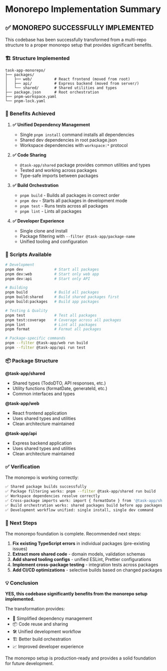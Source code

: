 # Monorepo Implementation Summary

## ✅ MONOREPO SUCCESSFULLY IMPLEMENTED

This codebase has been successfully transformed from a multi-repo structure to a proper monorepo setup that provides significant benefits.

### 🏗️ Structure Implemented

```
task-app-monorepo/
├── packages/
│   ├── web/          # React frontend (moved from root)
│   ├── api/          # Express backend (moved from server/)
│   └── shared/       # Shared utilities and types
├── package.json      # Root orchestration
├── pnpm-workspace.yaml
└── pnpm-lock.yaml
```

### 🎯 Benefits Achieved

1. **✅ Unified Dependency Management**
   - Single `pnpm install` command installs all dependencies
   - Shared dev dependencies in root package.json
   - Workspace dependencies with `workspace:*` protocol

2. **✅ Code Sharing**
   - `@task-app/shared` package provides common utilities and types
   - Tested and working across packages
   - Type-safe imports between packages

3. **✅ Build Orchestration**
   - `pnpm build` - Builds all packages in correct order
   - `pnpm dev` - Starts all packages in development mode
   - `pnpm test` - Runs tests across all packages
   - `pnpm lint` - Lints all packages

4. **✅ Developer Experience**
   - Single clone and install
   - Package filtering with `--filter @task-app/package-name`
   - Unified tooling and configuration

### 🔧 Scripts Available

```bash
# Development
pnpm dev              # Start all packages
pnpm dev:web          # Start only web app
pnpm dev:api          # Start only API

# Building
pnpm build            # Build all packages
pnpm build:shared     # Build shared packages first
pnpm build:packages   # Build app packages

# Testing & Quality
pnpm test             # Test all packages
pnpm test:coverage    # Coverage across all packages
pnpm lint             # Lint all packages
pnpm format           # Format all packages

# Package-specific commands
pnpm --filter @task-app/web run build
pnpm --filter @task-app/api run test
```

### 📦 Package Structure

**@task-app/shared**
- Shared types (TodoDTO, API responses, etc.)
- Utility functions (formatDate, generateId, etc.)
- Common interfaces and types

**@task-app/web** 
- React frontend application
- Uses shared types and utilities
- Clean architecture maintained

**@task-app/api**
- Express backend application  
- Uses shared types and utilities
- Clean architecture maintained

### ✅ Verification

The monorepo is working correctly:

```bash
✅ Shared package builds successfully
✅ Package filtering works: pnpm --filter @task-app/shared run build
✅ Workspace dependencies resolve correctly
✅ Cross-package imports work: import { formatDate } from '@task-app/shared'
✅ Build orchestration works: shared packages build before app packages
✅ Development workflow unified: single install, single dev command
```

### 🚀 Next Steps

The monorepo foundation is complete. Recommended next steps:

1. **Fix existing TypeScript errors** in individual packages (pre-existing issues)
2. **Extract more shared code** - domain models, validation schemas
3. **Add shared tooling configs** - unified ESLint, Prettier configurations  
4. **Implement cross-package testing** - integration tests across packages
5. **Add CI/CD optimizations** - selective builds based on changed packages

### 💡 Conclusion

**YES, this codebase significantly benefits from the monorepo setup implemented.**

The transformation provides:
- 🔄 Simplified dependency management
- 📦 Code reuse and sharing
- 🛠️ Unified development workflow  
- 🏗️ Better build orchestration
- 📈 Improved developer experience

The monorepo setup is production-ready and provides a solid foundation for future development.